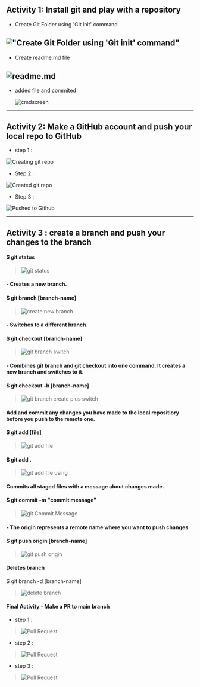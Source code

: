 ## Activity 1: Install git and play with a repository

- Create Git Folder using 'Git init' command

## !["Create Git Folder using 'Git init' command"](./Images/Activity1-git-folder.png "Create Git Folder using 'Git init' command")

- Create readme.md file

## ![readme.md](./Images/readme.md.png "readme.md")

- added file and commited

  ![cmdscreen](./Images/cmdscreen.png "cmdscreen")

---

## Activity 2: Make a GitHub account and push your local repo to GitHub

- step 1 :

![Creating git repo](./Images/creating%20git%20repo.png "Creating git repo")

- Step 2 :

![Created git repo](./Images/createdGitRepo.png "Created git repo")

- Step 3 :

![Pushed to Github](./Images/pushedtogithub.png "Pushed to Github")

---

## Activity 3 : create a branch and push your changes to the branch

#### $ git status

> ![git status](./Images/createnewbranch.png "git status")

#### ‐ Creates a new branch.

#### $ git branch [branch-name]

> ![create new branch](./Images/createnewbranch.png "create new branch")

#### ‐ Switches to a different branch.

#### $ git checkout [branch-name]

> ![git branch switch](./Images/gitbranchswitch.png "git branch switch")

#### ‐ Combines git branch and git checkout into one command. It creates a new branch and switches to it.

#### $ git checkout -b [branch-name]

> ![git branch create plus switch](./Images/createplusswitchbranch.png "git branch create plus switch")

#### Add and commit any changes you have made to the local repositiory before you push to the remote one.

#### $ git add [file]

> ![git add file](./Images/gitAddFile.png "git add file")

#### $ git add .

> ![git add file using .](./Images/gitAddFile2.png "git add file using .")

#### Commits all staged files with a message about changes made.

#### $ git commit -m "commit message"

> ![git Commit Message](./Images/gitCommitMsg.png "git Commit Message")

#### ‐ The origin represents a remote name where you want to push changes

#### $ git push origin [branch-name]

> ![git push origin](./Images/pushingToBranch.png "git push origin")

#### Deletes branch

$ git branch -d [branch-name]

> ![delete branch](./Images/deleteBranch.png "delete branch")

#### Final Activity - Make a PR to main branch

- step 1 :

> ![Pull Request](./Images/PR1.png "Pull Request")

- step 2 :

> ![Pull Request](./Images/PR2.png "Pull Request")

- step 3 :

> ![Pull Request](./Images/PR3.png "Pull Request")
